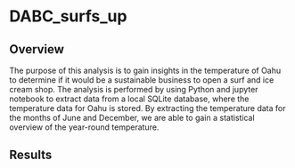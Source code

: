 # DABC_surfs_up

## Overview
The purpose of this analysis is to gain insights in the temperature of Oahu to determine if it would be a sustainable business to open a surf and ice cream shop.
The analysis is performed by using Python and jupyter notebook to extract data from a local SQLite database, where the temperature data for Oahu is stored.
By extracting the temperature data for the months of June and December, we are able to gain a statistical overview of the year-round temperature.

## Results

